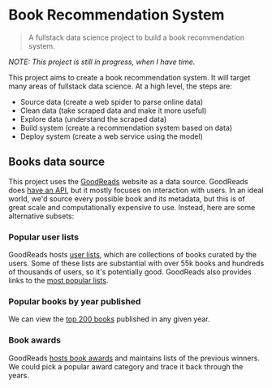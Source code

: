 # Book Recommendation System
> A fullstack data science project to build a book recommendation system.

*NOTE: This project is still in progress, when I have time.*

This project aims to create a book recommendation system.  It will target many areas of fullstack data science.  At a high level, the steps are:

* Source data (create a web spider to parse online data)
* Clean data (take scraped data and make it more useful)
* Explore data (understand the scraped data)
* Build system (create a recommendation system based on data)
* Deploy system (create a web service using the model)

## Books data source
This project uses the [GoodReads](https://www.goodreads.com) website as a data source.  GoodReads does [have an API](https://www.goodreads.com/api), but it mostly focuses on interaction with users.  In an ideal world, we'd source every possible book and its metadata, but this is of great scale and computationally expensive to use.  Instead, here are some alternative subsets:

### Popular user lists
GoodReads hosts [user lists](https://www.goodreads.com/list), which are collections of books curated by the users.  Some of these lists are substantial with over 55k books and hundreds of thousands of users, so it's potentially good.  GoodReads also provides links to the [most popular lists](https://www.goodreads.com/list/popular_lists).

### Popular books by year published
We can view the [top 200 books](https://www.goodreads.com/book/popular_by_date/2019/) published in any given year.

### Book awards
GoodReads [hosts book awards](https://www.goodreads.com/award) and maintains lists of the previous winners.  We could pick a popular award category and trace it back through the years.